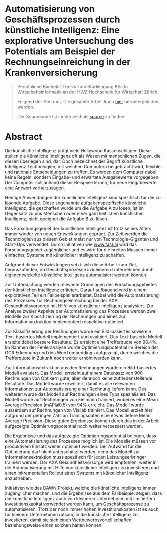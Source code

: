 # Automatisierung von Geschäftsprozessen durch künstliche Intelligenz: Eine explorative Untersuchung des Potentials am Beispiel der Rechnungseinreichung in der Krankenversicherung

> Persönliche Bachelor Thesis zum Studiengang BSc in Wirtschaftsinformatik an der HWZ Hochschule für Wirtschaft Zürich.
>
> Folgend der Abstract. Die gesamte Arbeit kann [hier](https://raw.githubusercontent.com/sventschui/thesis/master/thesis.pdf) heruntergeladen werden.
>
> Der Sourcecode ist im Verzeichnis [source](https://github.com/sventschui/thesis/tree/master/source) zu finden.

# Abstract

Die künstliche Intelligenz prägt viele Hollywood Kassenschlager. Diese stellen die künstliche Intelligenz oft als Wesen mit menschlichen Zügen, die diesen überlegen sind, dar. Doch bezeichnet der Begriff künstliche Intelligenz Technologien, mit welchen Computern beigebracht wird, flexible und rationale Entscheidungen zu treffen. Es werden dem Computer dabei keine Regeln, sondern Eingabe- und erwartete Ausgabewerte vorgegeben. Der Computer soll anhand dieser Beispiele lernen, für neue Eingabewerte eine Antwort vorherzusagen.

Heutige Anwendungen der künstlichen Intelligenz sind spezifisch für die zu lösende Aufgabe. Diese sogenannte aufgabenspezifische künstliche Intelligenz, die geschaffen wurde um die Aufgabe A zu lösen, ist im Gegensatz zu uns Menschen oder einer ganzheitlichen künstlichen Intelligenz, nicht geeignet die Aufgabe B zu lösen.

Das Forschungsgebiet der künstlichen Intelligenz ist trotz seines Alters immer wieder von neuen Entwicklungen geprägt. Zur Zeit werden die Technologien aus diesem Gebiet meist nur von Technologie-Giganten und Start-Ups verwendet. Durch Initiativen wie www.fast.ai wird das Forschungsgebiet zugänglicher und es wird für die breiten Massen immer einfacher, Systeme mit künstlicher Intelligenz zu schaffen.

Aufgrund dieser Entwicklungen setzt sich diese Arbeit zum Ziel, herauszufinden, ob Geschäftsprozesse in kleineren Unternehmen durch eigenentwickelte künstliche Intelligenz automatisiert werden können.

Zur Untersuchung werden relevante Grundlagen des Forschungsgebietes der künstlichen Intelligenz erläutert. Darauf aufbauend wird in einem explorativen Teil ein Fallbeispiel erarbeitet. Dabei wird die Automatisierung des Prozesses zur Rechnungseinreichung bei der AXA Gesundheitsvorsorge mit Hilfe von künstlicher Intelligenz analysiert. Zur Analyse zweier Aspekte der Automatisierung des Prozesses werden zwei Modelle zur Klassifizierung der Rechnungen und eines zur Informationsextraktion implementiert respektive optimiert. 

Zur Klassifizierung der Rechnungen wurde ein Bild-basiertes sowie ein Text-basiertes Modell implementiert und evaluiert. Das Text-basierte Modell erzielte dabei bessere Resultate. Es erreicht eine Trefferquote von 98.4\%. Im Rahmen der Fehleranalyse wurde Optimierungspotential im Bereich der OCR Erkennung und des Word embeddings aufgezeigt, durch welches die Trefferquote in Zukunft noch weiter erhöht werden kann.

Zur Informationsextraktion aus den Rechnungen wurde ein Bild-basiertes Modell evaluiert. Das Modell erreicht auf einem Datensatz von 900 Rechnungen von Optikern gute, aber dennoch keine zufriedenstellende Resultate. Das Modell wurde erweitert, damit es alle relevanten Informationen zur Automatisierung einer Rechnung liefern kann. Des weiteren wurde das Modell auf Rechnungen eines Typs spezialisiert. Das Modell wurde auf Rechnungen von Fielmann trainiert, wobei es eine Mean Average Precision (mAP@0.5) von 94\% erreicht. Das Modell wurde ausserdem auf Rechnungen von Visilab trainiert. Das Modell erzielt hier aufgrund der geringen Zahl an Trainingsdaten eine etwas tiefere Mean Average Precision. Diese guten Ergebnisse können durch das in der Arbeit aufgezeigte Optimierungspotential noch weiter verbessert werden. 

Die Ergebnisse und das aufgezeigte Optimierungspotential belegen, dass eine Automatisierung des Prozesses möglich ist. Die Modelle müssen vor produktivem Einsatz weiter optimiert werden. Der Aufwand für die Optimierung darf nicht unterschätzt werden, denn das Modell zur Informationsextraktion muss spezifisch für jeden Leistungserbringer trainiert werden. Der AXA Gesundheitsvorsorge wird empfohlen, weiter in die Automatisierung mit Hilfe von künstlicher Intelligenz zu investieren und einen inkrementellen Rollout eines Systems mit künstlicher Intelligenz anzustreben.

Initiativen wie das DAWN Projekt, welche die künstliche Intelligenz immer zugänglicher machen, und die Ergebnisse aus dem Fallbeispiel zeigen, dass die künstlche Intelligenz auch von kleineren Unternehmen mit limitiertem Investitionskapital verwendet werden kann, um Geschäftsprozesse zu automatisieren. Trotz der noch immer hohen Investitionskosten ist es auch für kleinere Unternehmen ratsam, in die künstliche Intelligenz zu investieren, damit sie sich einen Wettbewerbsvorteil schaffen beziehungsweise einen solchen halten können.